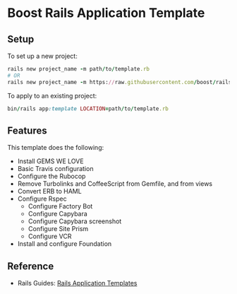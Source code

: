 # Boost Rails Application Template

## Setup

To set up a new project:
```ruby
rails new project_name -m path/to/template.rb
# OR
rails new project_name -m https://raw.githubusercontent.com/boost/rails-application-template/master/template.rb
```

To apply to an existing project:
```ruby
bin/rails app:template LOCATION=path/to/template.rb
```

## Features

This template does the following:

- Install GEMS WE LOVE
- Basic Travis configuration
- Configure the Rubocop
- Remove Turbolinks and CoffeeScript from Gemfile, and from views
- Convert ERB to HAML
- Configure Rspec
  - Configure Factory Bot
  - Configure Capybara
  - Configure Capybara screenshot
  - Configure Site Prism
  - Configure VCR
- Install and configure Foundation

## Reference

* Rails Guides: [Rails Application Templates](https://guides.rubyonrails.org/rails_application_templates.html)
